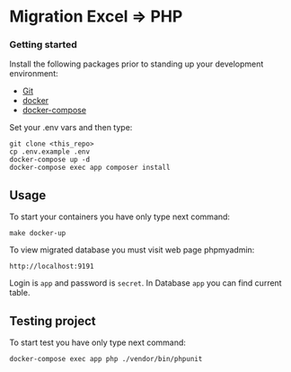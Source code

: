 # Migration Excel => PHP #

### Getting started
Install the following packages prior to standing up your development environment:

- [Git](https://git-scm.com/)
- [docker](https://docs.docker.com/engine/installation/)
- [docker-compose](https://docs.docker.com/compose/install/)

Set your .env vars and then type:
```
git clone <this_repo>
cp .env.example .env
docker-compose up -d
docker-compose exec app composer install
```
## Usage

To start your containers you have only type next command:
```
make docker-up
```

To view migrated database you must visit web page phpmyadmin:
```
http://localhost:9191
```
Login is ``app`` and password is ``secret``.
In Database ``app`` you can find current table. 

## Testing project

To start test  you have only type next command:
```
docker-compose exec app php ./vendor/bin/phpunit